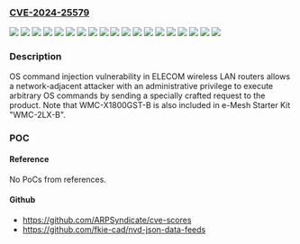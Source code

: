 ### [CVE-2024-25579](https://cve.mitre.org/cgi-bin/cvename.cgi?name=CVE-2024-25579)
![](https://img.shields.io/static/v1?label=Product&message=WMC-X1800GST-B&color=blue)
![](https://img.shields.io/static/v1?label=Product&message=WRC-1167GS2-B&color=blue)
![](https://img.shields.io/static/v1?label=Product&message=WRC-1167GS2H-B&color=blue)
![](https://img.shields.io/static/v1?label=Product&message=WRC-1167GST2&color=blue)
![](https://img.shields.io/static/v1?label=Product&message=WRC-2533GS2-B&color=blue)
![](https://img.shields.io/static/v1?label=Product&message=WRC-2533GS2-W&color=blue)
![](https://img.shields.io/static/v1?label=Product&message=WRC-2533GS2V-B&color=blue)
![](https://img.shields.io/static/v1?label=Product&message=WRC-2533GST2&color=blue)
![](https://img.shields.io/static/v1?label=Product&message=WRC-G01-W&color=blue)
![](https://img.shields.io/static/v1?label=Product&message=WRC-X3200GST3-B&color=blue)
![](https://img.shields.io/static/v1?label=Version&message=0%20&color=brightgreen)
![](https://img.shields.io/static/v1?label=Version&message=v1.24%20and%20earlier%20&color=brightgreen)
![](https://img.shields.io/static/v1?label=Version&message=v1.25%20and%20earlier%20&color=brightgreen)
![](https://img.shields.io/static/v1?label=Version&message=v1.30%20and%20earlier%20&color=brightgreen)
![](https://img.shields.io/static/v1?label=Version&message=v1.32%20and%20earlier%20&color=brightgreen)
![](https://img.shields.io/static/v1?label=Version&message=v1.41%20and%20earlier%20&color=brightgreen)
![](https://img.shields.io/static/v1?label=Version&message=v1.62%20and%20earlier%20&color=brightgreen)
![](https://img.shields.io/static/v1?label=Version&message=v1.67%20and%20earlier%20&color=brightgreen)
![](https://img.shields.io/static/v1?label=Vulnerability&message=OS%20command%20injection&color=brightgreen)

### Description

OS command injection vulnerability in ELECOM wireless LAN routers allows a network-adjacent attacker with an administrative privilege to execute arbitrary OS commands by sending a specially crafted request to the product. Note that WMC-X1800GST-B is also included in e-Mesh Starter Kit "WMC-2LX-B".

### POC

#### Reference
No PoCs from references.

#### Github
- https://github.com/ARPSyndicate/cve-scores
- https://github.com/fkie-cad/nvd-json-data-feeds

